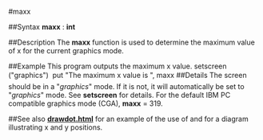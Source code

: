 
#maxx

##Syntax
**maxx** : **int**

##Description
The **maxx** function is used to determine the maximum value of x for the current graphics mode.

##Example
This program outputs the maximum x value.
        setscreen ("graphics")
        
        put "The maximum x value is ", maxx
##Details
The screen should be in a "*graphics*" mode. If it is not, it will automatically be set to "*graphics*" mode. See **setscreen** for details.
For the default IBM PC compatible graphics mode (CGA), **maxx** = 319.

##See also
**[drawdot.html](drawdot)** for an example of the use of **[](maxx)** and for a diagram illustrating x and y positions. 
